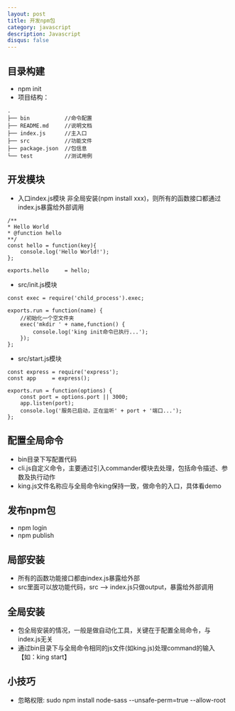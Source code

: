 ```yaml
---
layout: post
title: 开发npm包
category: javascript
description: Javascript
disqus: false
---
```


## 目录构建
* npm init
* 项目结构：

```
.
├── bin           //命令配置
├── README.md     //说明文档
├── index.js      //主入口
├── src           //功能文件
├── package.json  //包信息
└── test          //测试用例
```

## 开发模块
* 入口index.js模块 非全局安装(npm install xxx)，则所有的函数接口都通过index.js暴露给外部调用

```
/**
* Hello World
* @function hello
**/
const hello = function(key){
    console.log('Hello World!');
};

exports.hello     = hello;
```

* src/init.js模块

```
const exec = require('child_process').exec;

exports.run = function(name) {
    //初始化一个空文件夹
    exec('mkdir ' + name,function() {
        console.log('king init命令已执行...');
    });
};
```

* src/start.js模块

```
const express = require('express');
const app     = express();

exports.run = function(options) {
    const port = options.port || 3000;
    app.listen(port);
    console.log('服务已启动，正在监听' + port + '端口...');
};
```

## 配置全局命令
* bin目录下写配置代码
* cli.js自定义命令，主要通过引入commander模块去处理，包括命令描述、参数及执行动作
* king.js文件名称应与全局命令king保持一致，做命令的入口，具体看demo

## 发布npm包
* npm login
* npm publish

## 局部安装
* 所有的函数功能接口都由index.js暴露给外部
* src里面可以放功能代码，src --> index.js只做output，暴露给外部调用

## 全局安装
* 包全局安装的情况，一般是做自动化工具，关键在于配置全局命令，与index.js无关
* 通过bin目录下与全局命令相同的js文件(如king.js)处理command的输入【如：king start】


## 小技巧
* 忽略权限: sudo npm install node-sass  --unsafe-perm=true --allow-root

